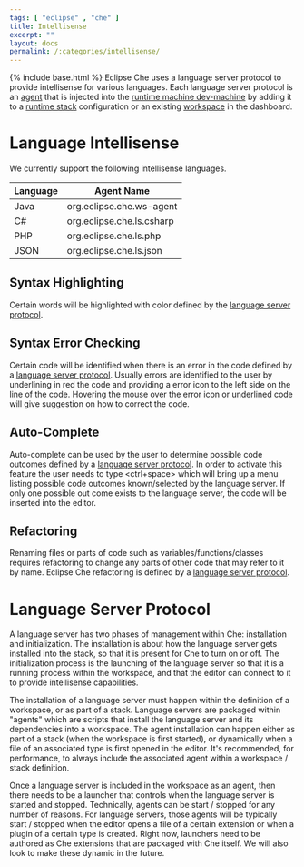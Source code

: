 ```yaml
---
tags: [ "eclipse" , "che" ]
title: Intellisense
excerpt: ""
layout: docs
permalink: /:categories/intellisense/
---
```

{% include base.html %}
Eclipse Che uses a language server protocol to provide intellisense for various languages. Each language server protocol is an [agent]({{base}}{{site.links["ws-agents"]}}) that is injected into the [runtime machine dev-machine]({{base}}{{site.links["ws-machines"]}}) by adding it to a [runtime stack]({{base}}{{site.links["ws-stacks"]}}) configuration or an existing [workspace]({{base}}{{site.links["ws-machines"]}}#dashboard-machine-information) in the dashboard.

# Language Intellisense  
We currently support the following intellisense languages.

| Language   | Agent Name   
| --- | ---
| Java   | org.eclipse.che.ws-agent   
| C#   | org.eclipse.che.ls.csharp   
| PHP   | org.eclipse.che.ls.php   
| JSON   | org.eclipse.che.ls.json   

## Syntax Highlighting  
Certain words will be highlighted with color defined by the [language server protocol](#language-server-protocol).

## Syntax Error Checking  
Certain code will be identified when there is an error in the code defined by a [language server protocol](#language-server-protocol). Usually errors are identified to the user by underlining in red the code and providing a error icon to the left side on the line of the code. Hovering the mouse over the error icon or underlined code will give suggestion on how to correct the code.

## Auto-Complete  
Auto-complete can be used by the user to determine possible code outcomes defined by a [language server protocol](#language-server-protocol). In order to activate this feature the user needs to type <ctrl+space> which will bring up a menu listing possible code outcomes known/selected by the language server. If only one possible out come exists to the language server, the code will be inserted into the editor.

## Refactoring  
Renaming files or parts of code such as variables/functions/classes requires refactoring to change any parts of other code that may refer to it by name. Eclipse Che refactoring is defined by a [language server protocol](#language-server-protocol).

# Language Server Protocol   
A language server has two phases of management within Che: installation and initialization.  The installation is about how the language server gets installed into the stack, so that it is present for Che to turn on or off. The initialization process is the launching of the language server so that it is a running process within the workspace, and that the editor can connect to it to provide intellisense capabilities.

The installation of a language server must happen within the definition of a workspace, or as part of a stack. Language servers are packaged within "agents" which are scripts that install the language server and its dependencies into a workspace. The agent installation can happen either as part of a stack (when the workspace is first started), or dynamically when a file of an associated type is first opened in the editor. It's recommended, for performance, to always include the associated agent within a workspace / stack definition.

Once a language server is included in the workspace as an agent, then there needs to be a launcher that controls when the language server is started and stopped. Technically, agents can be start / stopped for any number of reasons. For language servers, those agents will be typically start / stopped when the editor opens a file of a certain extension or when a plugin of a certain type is created. Right now, launchers need to be authored as Che extensions that are packaged with Che itself. We will also look to make these dynamic in the future.

